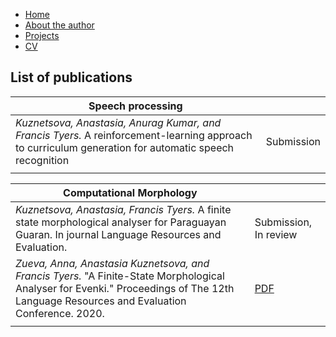 - [Home](https://ana-kuznetsova.github.io/)
- [About the author](https://ana-kuznetsova.github.io/about)
- [Projects](https://ana-kuznetsova.github.io/projects)
- <a href="a_kuznetsova_cv.pdf">CV</a>

## List of publications


|     Speech processing                                                                                        |            |
|---------------------------------------------------------------------------------------------|------------|
|*Kuznetsova, Anastasia, Anurag Kumar, and Francis Tyers.* A reinforcement-learning approach to curriculum generation for automatic speech recognition | Submission |
|                                                                                             |            |



|          Computational Morphology                                                                                                                                                                             |   |
|---------------------------------------------------------------------------------------------------------------------------------------------------------------------------------------|---|
|*Kuznetsova, Anastasia, Francis Tyers.* A finite state morphological analyser for Paraguayan Guaran. In journal Language Resources and Evaluation.                                                                      | Submission, In review |
| *Zueva, Anna, Anastasia Kuznetsova, and Francis Tyers.* "A Finite-State Morphological Analyser for Evenki." Proceedings of The 12th Language Resources and Evaluation Conference. 2020. | [PDF](https://www.aclweb.org/anthology/2020.lrec-1.314/)  |
|                                                                                                                                                                                       |   |